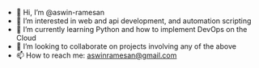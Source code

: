 - 👋 Hi, I’m @aswin-ramesan
- 👀 I’m interested in web and api development, and automation scripting
- 🌱 I’m currently learning Python and how to implement DevOps on the Cloud
- 💞️ I’m looking to collaborate on projects involving any of the above
- 📫 How to reach me: aswinramesan@gmail.com

<!---
aswin-ramesan/aswin-ramesan is a ✨ special ✨ repository because its `README.md` (this file) appears on your GitHub profile.
You can click the Preview link to take a look at your changes.
--->

